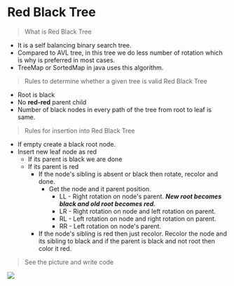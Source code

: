 # Red Black Tree

>What is Red Black Tree
   - It is a self balancing binary search tree.
   - Compared to AVL tree, in this tree we do less number of rotation which is why is preferred in most cases.
   - TreeMap or SortedMap in java uses this algorithm.

>Rules to determine whether a given tree is valid Red Black Tree
   - Root is black
   - No **red-red** parent child
   - Number of black nodes in every path of the tree from root to leaf is same.

>Rules for insertion into Red Black Tree
   - If empty create a black root node.
   - Insert new leaf node as red
      - If its parent is black we are done
      - If its parent is red
          - If the node's sibling is absent or black then rotate, recolor and done.
              - Get the node and it parent position.
                  - LL - Right rotation on node's parent. ***New root becomes black and old root becomes red.***
                  - LR - Right rotation on node and left rotation on parent.
                  - RL - Left rotation on node and right rotation on parent.
                  - RR - Left rotation on node's parent.
          - If the node's sibling is red then just recolor. Recolor the node and its sibling to black and if the parent is black and not root then color it red.
 
>See the picture and write code
  
   ![](https://github.com/balaprojects/images/blob/master/Red-Black-1.png)
